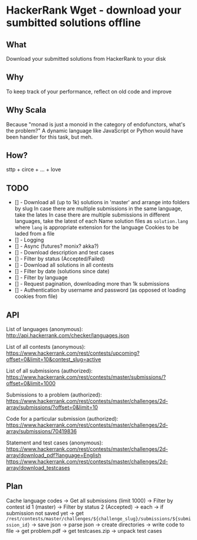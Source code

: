 # HackerRank Wget - download your sumbitted solutions offline

## What

Download your submitted solutions from HackerRank to your disk

## Why 

To keep track of your performance, reflect on old code and improve

## Why Scala

Because "monad is just a monoid in the category of endofunctors, what's the problem?"
A dynamic language like JavaScript or Python would have been handier for this task, but meh.

## How?

sttp + circe + ... + love

## TODO

 - [] - Download all (up to 1k) solutions in 'master' and arrange into folders by slug
	In case there are multiple submissions in the same language, take the lates
	In case there are multiple submissions in different languages, take the latest of each
	Name solution files as `solution.lang` where `lang` is appropriate extension for the language
	Cookies to be laded from a file
 - [] - Logging
 - [] - Async (futures? monix? akka?)
 - [] - Download description and test cases
 - [] - Filter by status (Accepted/Failed)
 - [] - Download all solutions in all contests
 - [] - Filter by date (solutions since date)
 - [] - Filter by language
 - [] - Request pagination, downloading more than 1k submissions
 - [] - Authentication by username and password (as opposed ot loading cookies from file)


## API

List of languages (anonymous):
http://api.hackerrank.com/checker/languages.json

List of all contests (anonymous):
https://www.hackerrank.com/rest/contests/upcoming?offset=0&limit=10&contest_slug=active

List of all submissions (authorized):
https://www.hackerrank.com/rest/contests/master/submissions/?offset=0&limit=1000

Submissions to a problem (authorized):
https://www.hackerrank.com/rest/contests/master/challenges/2d-array/submissions/?offset=0&limit=10

Code for a particular submission (authorized):
https://www.hackerrank.com/rest/contests/master/challenges/2d-array/submissions/70419836

Statement and test cases (anonymous):
https://www.hackerrank.com/rest/contests/master/challenges/2d-array/download_pdf?language=English
https://www.hackerrank.com/rest/contests/master/challenges/2d-array/download_testcases


## Plan 

Cache language codes
-> Get all submissions (limit 1000)
-> Filter by contest id 1 (master) 
-> Filter by status 2 (Accepted)
-> each 
   -> if submission not saved yet
   -> get `/rest/contests/master/challenges/${challenge_slug}/submissions/${submission_id}`
   -> save json
   -> parse json
   -> create directories
   -> write code to file
   -> get problem.pdf
   -> get testcases.zip
   -> unpack test cases